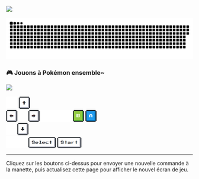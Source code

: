 ![](https://media0.giphy.com/media/3otPorWLQJq5GmHRtu/giphy.gif)

<a href=#><img src="contributions.svg"></a>

### 🎮 Jouons à Pokémon ensemble~
<img src="https://toy.cloudreve.org/image" width="300"/> 

<img src="https://raw.githubusercontent.com/NielsMesure/NielsMesure/master/img/blank.png" width="30"/> <a href="https://toy.cloudreve.org/control?button=2&callback=https://github.com/NielsMesure"><img src="https://raw.githubusercontent.com/NielsMesure/NielsMesure/master/img/up.png" width="30"/></a>
<br><a href="https://toy.cloudreve.org/control?button=1&callback=https://github.com/NielsMesure"><img src="https://raw.githubusercontent.com/NielsMesure/NielsMesure/master/img/left.png" width="30"/></a><img src="https://raw.githubusercontent.com/NielsMesure/NielsMesure/master/img/blank.png" width="30"/><a href="https://toy.cloudreve.org/control?button=0&callback=https://github.com/NielsMesure"><img src="https://raw.githubusercontent.com/NielsMesure/NielsMesure/master/img/right.png" width="30"/></a><img src="https://raw.githubusercontent.com/NielsMesure/NielsMesure/master/img/blank.png" width="30"/><img src="https://raw.githubusercontent.com/NielsMesure/NielsMesure/master/img/blank.png" width="30"/><img src="https://raw.githubusercontent.com/NielsMesure/NielsMesure/master/img/blank.png" width="30"/><a href="https://toy.cloudreve.org/control?button=5&callback=https://github.com/NielsMesure"><img src="https://raw.githubusercontent.com/NielsMesure/NielsMesure/master/img/B.png" width="30"/></a> <a href="https://toy.cloudreve.org/control?button=4&callback=https://github.com/NielsMesure"><img src="https://raw.githubusercontent.com/NielsMesure/NielsMesure/master/img/A.png" width="30"/></a>
<br><a href="https://toy.cloudreve.org/control?button=3&callback=https://github.com/NielsMesure"><img src="https://raw.githubusercontent.com/NielsMesure/NielsMesure/master/img/blank.png" width="30"/><img src="https://raw.githubusercontent.com/NielsMesure/NielsMesure/master/img/down.png" width="30"/></a>
<br><img src="https://raw.githubusercontent.com/NielsMesure/NielsMesure/master/img/blank.png" width="30"/><img src="https://raw.githubusercontent.com/NielsMesure/NielsMesure/master/img/blank.png" width="30"/><a href="https://toy.cloudreve.org/control?button=6&callback=https://github.com/NielsMesure"><img src="https://raw.githubusercontent.com/NielsMesure/NielsMesure/master/img/select.png" width="74"/></a> <a href="https://toy.cloudreve.org/control?button=7&callback=https://github.com/NielsMesure"><img src="https://raw.githubusercontent.com/NielsMesure/NielsMesure/master/img/start.png" width="65" /></a>

-----

Cliquez sur les boutons ci-dessus pour envoyer une nouvelle commande à la manette, puis actualisez cette page pour afficher le nouvel écran de jeu.
